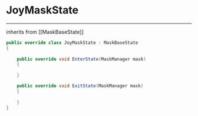 # JoyMaskState
---
inherits from [[MaskBaseState]]
```cs
public override class JoyMaskState : MaskBaseState
{
	
	public override void EnterState(MaskManager mask)
	{
		
	}

	public override void ExitState(MaskManager mask)
	{
		
	}
}
```


